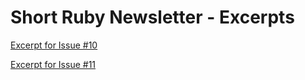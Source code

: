 # Short Ruby Newsletter - Excerpts

[Excerpt for Issue #10](/excerpts/issue10/index.html)

[Excerpt for Issue #11](/excerpts/issue11/index.html)

